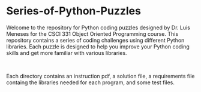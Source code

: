 # Series-of-Python-Puzzles

<p>
Welcome to the repository for Python coding puzzles designed by Dr. Luis Meneses for the CSCI 331 Object Oriented Programming course. This repository contains a series of coding challenges using different Python libraries. Each puzzle is designed to help you improve your Python coding skills and get more familiar with various libraries.
</p>

<br/>

<p>
Each directory contains an instruction pdf, a solution file, a requirements file containg the libraries needed for each program, and some test files.
</p>

